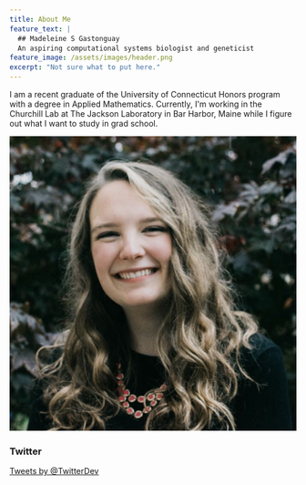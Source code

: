 ```yaml
---
title: About Me
feature_text: |
  ## Madeleine S Gastonguay
  An aspiring computational systems biologist and geneticist
feature_image: /assets/images/header.png
excerpt: "Not sure what to put here."
---
```


I am a recent graduate of the University of Connecticut Honors program with a degree in Applied Mathematics. Currently, I'm working in the Churchill Lab at The Jackson Laboratory in Bar Harbor, Maine while I figure out what I want to study in grad school. 

![head shot](assets/logos/headshot.png)

### Twitter

<a class="twitter-timeline"
  href="https://twitter.com/MS_Gastonguay?ref_src=twsrc%5Etfw"
  data-width="300"
  data-height="300"
  data-chrome="nofooter noborders">
Tweets by @TwitterDev
</a>
